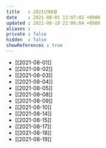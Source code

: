 ```yaml
---
title   : 2021년08월
date    : 2021-08-01 13:07:02 +0900
updated : 2021-08-19 22:06:04 +0900
aliases : 
private : false
hidden  : false
showReferences : true
---
```

- [[2021-08-01]]
- [[2021-08-02]]
- [[2021-08-03]]
- [[2021-08-04]]
- [[2021-08-05]]
- [[2021-08-08]]
- [[2021-08-09]]
- [[2021-08-10]]
- [[2021-08-14]]
- [[2021-08-15]]
- [[2021-08-17]]
- [[2021-08-18]]
- [[2021-08-19]]
